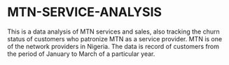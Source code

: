 # MTN-SERVICE-ANALYSIS
This is a data analysis of MTN services and sales, also tracking the churn status of customers who patronize MTN as a service provider. MTN is one of the network providers in Nigeria. The data is record of customers from the period of January to March of a particular year.
